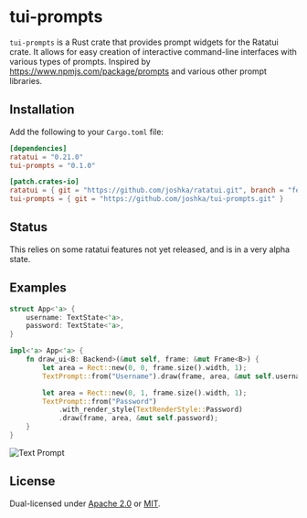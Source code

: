 # tui-prompts

`tui-prompts` is a Rust crate that provides prompt widgets for the Ratatui crate. It allows for easy
creation of interactive command-line interfaces with various types of prompts. Inspired by
<https://www.npmjs.com/package/prompts> and various other prompt libraries.

## Installation

Add the following to your `Cargo.toml` file:

```toml
[dependencies]
ratatui = "0.21.0"
tui-prompts = "0.1.0"

[patch.crates-io]
ratatui = { git = "https://github.com/joshka/ratatui.git", branch = "feat-stylize-all-the-things" }
tui-prompts = { git = "https://github.com/joshka/tui-prompts.git" }
```

## Status

This relies on some ratatui features not yet released, and is in a very alpha state.

## Examples

```rust
struct App<'a> {
    username: TextState<'a>,
    password: TextState<'a>,
}

impl<'a> App<'a> {
    fn draw_ui<B: Backend>(&mut self, frame: &mut Frame<B>) {
        let area = Rect::new(0, 0, frame.size().width, 1);
        TextPrompt::from("Username").draw(frame, area, &mut self.username);

        let area = Rect::new(0, 1, frame.size().width, 1);
        TextPrompt::from("Password")
            .with_render_style(TextRenderStyle::Password)
            .draw(frame, area, &mut self.password);
    }
}
```

![Text Prompt](https://vhs.charm.sh/vhs-7wYCLtdxtWqUEtNatBO77h.gif)

## License

Dual-licensed under [Apache 2.0](./LICENSE-APACHE) or [MIT](./LICENSE-MIT).
